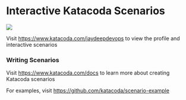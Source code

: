 # Interactive Katacoda Scenarios

[![](http://shields.katacoda.com/katacoda/jaydeepdevops/count.svg)](https://www.katacoda.com/jaydeepdevops "Get your profile on Katacoda.com")

Visit https://www.katacoda.com/jaydeepdevops to view the profile and interactive scenarios

### Writing Scenarios
Visit https://www.katacoda.com/docs to learn more about creating Katacoda scenarios

For examples, visit https://github.com/katacoda/scenario-example

